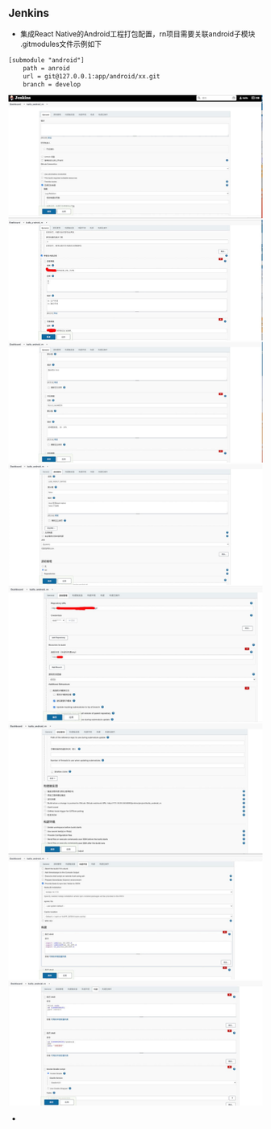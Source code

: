 ## Jenkins
- 集成React Native的Android工程打包配置，rn项目需要关联android子模块
.gitmodules文件示例如下
```
[submodule "android"]
    path = anroid
    url = git@127.0.0.1:app/android/xx.git
    branch = develop
```
<img src="./images/jenkins/1.jpg">
<img src="./images/jenkins/2.jpg">
<img src="./images/jenkins/3.jpg">
<img src="./images/jenkins/4.jpg">
<img src="./images/jenkins/5.jpg">
<img src="./images/jenkins/6.jpg">
<img src="./images/jenkins/7.jpg">
<img src="./images/jenkins/8.jpg">

- 
